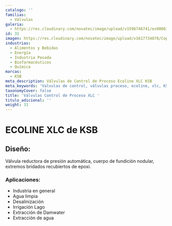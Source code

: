 ```yaml
---
catalogo: ''
familias:
  - Válvulas
galeria:
  - https://res.cloudinary.com/novatec/image/upload/v1596746741/es000639-ecoline-xlc-gigapixel-scale-4_00x_catabg.png
id: 31
imagen: https://res.cloudinary.com/novatec/image/upload/v1617734878/Copia_de_Dise%C3%B1o_sin_t%C3%ADtulo_33_k3vzev.png
industrias:
  - Alimentos y Bebidas
  - Energía
  - Industria Pesada
  - Biofarmacéuticos
  - Química
marcas:
  - KSB
meta_description: Válvulas de Control de Proceso Ecoline XLC KSB
meta_keywords: 'Valvulas de control, válvulas proceso, ecoline, xlc, KSB'
taxonomyCover: false
title: 'Válvulas Control de Proceso XLC '
titulo_adicional: ''
weight: 31
---
```




# **ECOLINE XLC de KSB**

## **Diseño:**

Válvula reductora de presión automática, cuerpo de fundición nodular, extremos bridados recubiertos de epoxi.

### **Aplicaciones:**

* Industria en general
* Agua limpia
* Desalinización
* Irrigación Lago
* Extracción de Damwater
* Extracción de agua
